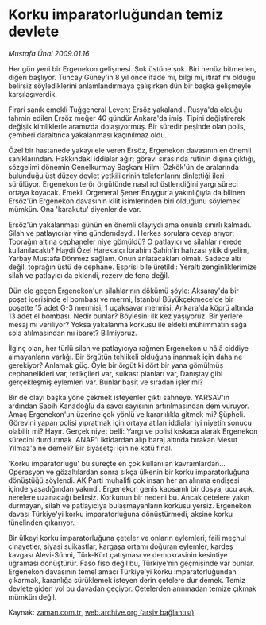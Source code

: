 # Korku imparatorluğundan temiz devlete

*Mustafa Ünal 2009.01.16*

<tr><td class="metin" colspan="2" style="padding-top: 20px; padding-left: 5px; padding-right: 10px;">Her gün yeni bir Ergenekon gelişmesi. Şok üstüne şok. Biri henüz bitmeden, diğeri başlıyor. Tuncay Güney'in 8 yıl önce ifade mi, bilgi mi, itiraf mı olduğu belirsiz söylediklerini anlamlandırmaya çalışırken dün bir başka gelişmeyle karşılaşıverdik.</td></tr><tr><td class="metin" colspan="2" style="padding-top: 20px; padding-left: 5px; padding-right: 10px;"><p>Firari sanık emekli Tuğgeneral Levent Ersöz yakalandı. Rusya'da olduğu tahmin edilen Ersöz meğer 40 gündür Ankara'da imiş. Tipini değiştirerek değişik kimliklerle aramızda dolaşıyormuş. Bir süredir peşinde olan polis, çemberi daraltınca yakalanması kaçınılmaz oldu. 
<p>Özel bir hastanede yakayı ele veren Ersöz, Ergenekon davasının en önemli sanıklarından. Hakkındaki iddialar ağır; görevi sırasında rutinin dışına çıktığı, sözgelimi dönemin Genelkurmay Başkanı Hilmi Özkök'ün de aralarında bulunduğu üst düzey devlet yetkililerinin telefonlarını dinlettiği ileri sürülüyor. Ergenekon terör örgütünde nasıl rol üstlendiğini yargı süreci ortaya koyacak. Emekli Orgeneral Şener Eruygur'a yakınlığıyla da bilinen Ersöz'ün Ergenekon davasının kilit isimlerinden biri olduğunu söylemek mümkün. Ona 'karakutu' diyenler de var. 
<p>Ersöz'ün yakalanması günün en önemli olayıydı ama onunla sınırlı kalmadı. Silah ve patlayıcılar yine gündemdeydi. Herkes sorulara cevap arıyor: Toprağın altına cephaneler niye gömüldü? O patlayıcı ve silahlar nerede kullanılacaktı? Haydi Özel Harekatçı İbrahim Şahin'in hafızası yitik diyelim, Yarbay Mustafa Dönmez sağlam. Onun anlatacakları olmalı. Sadece altı değil, toprağın üstü de cephane. Esprisi bile üretildi: Yeraltı zenginliklerimize silah ve patlayıcı da eklendi, rezerv de fena değil. 
<p>Dün ele geçen Ergenekon'un silahlarının dökümü şöyle: Aksaray'da bir poşet içerisinde el bombası ve mermi, İstanbul Büyükçekmece'de bir poşette 15 adet G-3 mermisi, 1 uçaksavar mermisi, Ankara'da köprü altında 13 adet el bombası. Nedir bunlar? Böylesini ilk kez yaşıyoruz. Bir yerlere mesaj mı veriliyor? Yoksa yakalanma korkusu ile eldeki mühimmatın sağa sola atılmasından mı ibaret? Bilmiyoruz. 
<p>İlginç olan, her türlü silah ve patlayıcıya rağmen Ergenekon'u hâlâ ciddiye almayanların varlığı. Bir örgütün tehlikeli olduğuna inanmak için daha ne gerekiyor? Anlamak güç. Öyle bir örgüt ki dört bir yana gömülmüş cephanelikleri var, tetikçileri var, suikast planları var, Danıştay gibi gerçekleşmiş eylemleri var. Bunlar basit ve sıradan işler mi? 
<p>Bir de olayı başka yöne çekmek isteyenler çıktı sahneye. YARSAV'ın ardından Sabih Kanadoğlu da savcı sayısının artırılmasından dem vuruyor. Amaç Ergenekon'un üzerine çok yönlü ve kararlılıkla gitmek mi? Şüpheli. Görevini yapan polisi yıpratmak için ortaya atılan iddialar iyi niyetin sonucu olabilir mi? Hayır. Gerçek niyet belli: Yargı ve polisi kıskaca alarak Ergenekon sürecini durdurmak. ANAP'ı iktidardan alıp baraj altında bırakan Mesut Yılmaz'a ne demeli? Bir siyasetçi için ne kötü final. 
<p>'Korku imparatorluğu' bu süreçte en çok kullanılan kavramlardan... Operasyon ve gözaltılardan sonra sıkça ülkenin bir korku imparatorluğuna dönüştüğü söylendi. AK Parti muhalifi çok insan her an alınma endişesi içinde yaşadığından yakındı. Ergenekon geniş kapsamlı bir dosya, ucu açık, nerelere uzanacağı belirsiz. Korkunun bir nedeni bu. Ancak çetelere yakın durmayan, silah ve patlayıcıya bulaşmayanların korkusu yersiz. Ergenekon davası Türkiye'yi korku imparatorluğuna dönüştürmedi, aksine korku tünelinden çıkarıyor. 
<p>Bir ülkeyi korku imparatorluğuna çeteler ve onların eylemleri; faili meçhul cinayetler, siyasi suikastlar, kargaşa ortamı doğuran eylemler, kardeş kavgası Alevi-Sünni, Türk-Kürt çatışması ve demokrasinin kesintiye uğraması dönüştürür. Faso fiso değil bu, Türkiye'nin geçmişinde var bunlar. Ergenekon davasının temel amacı Türkiye'yi korku imparatorluğundan çıkarmak, karanlığa sürüklemek isteyen derin çetelere dur demek. Temiz devlete giden yol bu davadan geçiyor. Çetelerden arınmadan temize çıkmak mümkün değil. <br/></p></p></p></p></p></p></p></p></td></tr>

Kaynak: [zaman.com.tr](http://zaman.com.tr/yazar.do?yazino=804091), [web.archive.org (arşiv bağlantısı)](http://web.archive.org/web/20090318182259/http://zaman.com.tr:80/yazar.do?yazino=804091)
